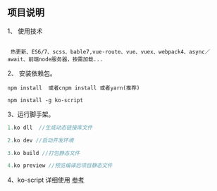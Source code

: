 


## 项目说明
1、 使用技术
```text

 热更新、ES6/7、scss、bable7,vue-route、vue、vuex、webpack4、async／await、前端node服务器，按需加载...

```

2、 安装依赖包。
```
npm install  或者cnpm install 或者yarn(推荐)

npm install -g ko-script 

```

3、运行脚手架。
 ```js
 1.ko dll  //生成动态链接库文件

 2.ko dev //启动开发环境

 3.ko build //打包静态文件

 4.ko preview //预览编译后项目静态文件

 ```

4、ko-script  详细使用 [参考](https://www.npmjs.com/package/ko-script) 


